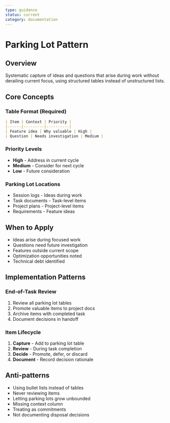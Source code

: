 ```yaml
---
type: guidance
status: current
category: documentation
---
```

# Parking Lot Pattern

## Overview
Systematic capture of ideas and questions that arise during work without derailing current focus, using structured tables instead of unstructured lists.

## Core Concepts

### Table Format (Required)
```markdown
| Item | Context | Priority |
|------|---------|----------|
| Feature idea | Why valuable | High |
| Question | Needs investigation | Medium |
```

### Priority Levels
- **High** - Address in current cycle
- **Medium** - Consider for next cycle
- **Low** - Future consideration

### Parking Lot Locations
- Session logs - Ideas during work
- Task documents - Task-level items
- Project plans - Project-level items
- Requirements - Feature ideas

## When to Apply
- Ideas arise during focused work
- Questions need future investigation
- Features outside current scope
- Optimization opportunities noted
- Technical debt identified

## Implementation Patterns

### End-of-Task Review
1. Review all parking lot tables
2. Promote valuable items to project docs
3. Archive items with completed task
4. Document decisions in handoff

### Item Lifecycle
1. **Capture** - Add to parking lot table
2. **Review** - During task completion
3. **Decide** - Promote, defer, or discard
4. **Document** - Record decision rationale

## Anti-patterns
- Using bullet lists instead of tables
- Never reviewing items
- Letting parking lots grow unbounded
- Missing context column
- Treating as commitments
- Not documenting disposal decisions


